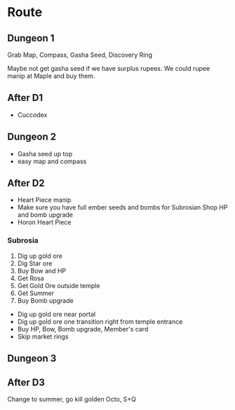 # Route

## Dungeon 1
Grab Map, Compass, Gasha Seed, Discovery Ring

Maybe not get gasha seed if we have surplus rupees. We could rupee manip at Maple and buy them.

## After D1
- Cuccodex

## Dungeon 2
- Gasha seed up top
- easy map and compass

## After D2
- Heart Piece manip
- Make sure you have full ember seeds and bombs for Subrosian Shop HP and bomb upgrade
- Horon Heart Piece

### Subrosia
1. Dig up gold ore
2. Dig Star ore
3. Buy Bow and HP
4. Get Rosa
5. Get Gold Ore outside temple
6. Get Summer
7. Buy Bomb upgrade



- Dig up gold ore near portal
- Dig up gold ore one transition right from temple entrance
- Buy HP, Bow, Bomb upgrade, Member's card
- Skip market rings

## Dungeon 3

## After D3
Change to summer, go kill golden Octo, S+Q
